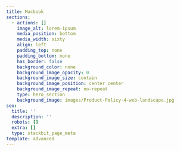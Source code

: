 ```yaml
---
title: Macbook
sections:
  - actions: []
    image_alt: lorem-ipsum
    media_position: bottom
    media_width: sixty
    align: left
    padding_top: none
    padding_bottom: none
    has_border: false
    background_color: none
    background_image_opacity: 0
    background_image_size: contain
    background_image_position: center center
    background_image_repeat: no-repeat
    type: hero_section
    background_image: images/Product-Policy-4-web-landscape.jpg
seo:
  title: ''
  description: ''
  robots: []
  extra: []
  type: stackbit_page_meta
template: advanced
---
```

